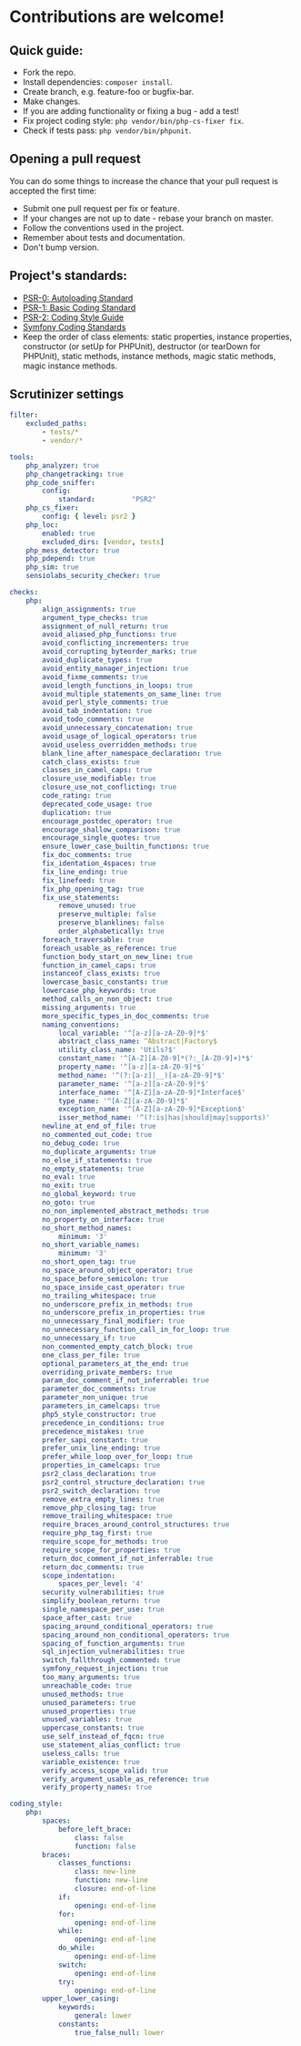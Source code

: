 # Contributions are welcome!

## Quick guide:

* Fork the repo.
* Install dependencies: `composer install`.
* Create branch, e.g. feature-foo or bugfix-bar.
* Make changes.
* If you are adding functionality or fixing a bug - add a test!
* Fix project coding style: `php vendor/bin/php-cs-fixer fix`.
* Check if tests pass: `php vendor/bin/phpunit`.

## Opening a pull request

You can do some things to increase the chance that your pull request is accepted the first time:

* Submit one pull request per fix or feature.
* If your changes are not up to date - rebase your branch on master.
* Follow the conventions used in the project.
* Remember about tests and documentation.
* Don't bump version.

## Project's standards:

* [PSR-0: Autoloading Standard](https://github.com/php-fig/fig-standards/blob/master/accepted/PSR-0.md)
* [PSR-1: Basic Coding Standard](https://github.com/php-fig/fig-standards/blob/master/accepted/PSR-1-basic-coding-standard.md)
* [PSR-2: Coding Style Guide](https://github.com/php-fig/fig-standards/blob/master/accepted/PSR-2-coding-style-guide.md)
* [Symfony Coding Standards](http://symfony.com/doc/current/contributing/code/standards.html)
* Keep the order of class elements: static properties, instance properties, constructor (or setUp for PHPUnit), destructor (or tearDown for PHPUnit), static methods, instance methods, magic static methods, magic instance methods.

## Scrutinizer settings
 
```yml
filter:
    excluded_paths:
        - tests/*
        - vendor/*

tools:
    php_analyzer: true
    php_changetracking: true
    php_code_sniffer:
        config:
            standard:         "PSR2"
    php_cs_fixer:
        config: { level: psr2 }
    php_loc:
        enabled: true
        excluded_dirs: [vendor, tests]
    php_mess_detector: true
    php_pdepend: true
    php_sim: true
    sensiolabs_security_checker: true

checks:
    php:
        align_assignments: true
        argument_type_checks: true
        assignment_of_null_return: true
        avoid_aliased_php_functions: true
        avoid_conflicting_incrementers: true
        avoid_corrupting_byteorder_marks: true
        avoid_duplicate_types: true
        avoid_entity_manager_injection: true
        avoid_fixme_comments: true
        avoid_length_functions_in_loops: true
        avoid_multiple_statements_on_same_line: true
        avoid_perl_style_comments: true
        avoid_tab_indentation: true
        avoid_todo_comments: true
        avoid_unnecessary_concatenation: true
        avoid_usage_of_logical_operators: true
        avoid_useless_overridden_methods: true
        blank_line_after_namespace_declaration: true
        catch_class_exists: true
        classes_in_camel_caps: true
        closure_use_modifiable: true
        closure_use_not_conflicting: true
        code_rating: true
        deprecated_code_usage: true
        duplication: true
        encourage_postdec_operator: true
        encourage_shallow_comparison: true
        encourage_single_quotes: true
        ensure_lower_case_builtin_functions: true
        fix_doc_comments: true
        fix_identation_4spaces: true
        fix_line_ending: true
        fix_linefeed: true
        fix_php_opening_tag: true
        fix_use_statements:
            remove_unused: true
            preserve_multiple: false
            preserve_blanklines: false
            order_alphabetically: true
        foreach_traversable: true
        foreach_usable_as_reference: true
        function_body_start_on_new_line: true
        function_in_camel_caps: true
        instanceof_class_exists: true
        lowercase_basic_constants: true
        lowercase_php_keywords: true
        method_calls_on_non_object: true
        missing_arguments: true
        more_specific_types_in_doc_comments: true
        naming_conventions:
            local_variable: '^[a-z][a-zA-Z0-9]*$'
            abstract_class_name: ^Abstract|Factory$
            utility_class_name: 'Utils?$'
            constant_name: '^[A-Z][A-Z0-9]*(?:_[A-Z0-9]+)*$'
            property_name: '^[a-z][a-zA-Z0-9]*$'
            method_name: '^(?:[a-z]|__)[a-zA-Z0-9]*$'
            parameter_name: '^[a-z][a-zA-Z0-9]*$'
            interface_name: '^[A-Z][a-zA-Z0-9]*Interface$'
            type_name: '^[A-Z][a-zA-Z0-9]*$'
            exception_name: '^[A-Z][a-zA-Z0-9]*Exception$'
            isser_method_name: '^(?:is|has|should|may|supports)'
        newline_at_end_of_file: true
        no_commented_out_code: true
        no_debug_code: true
        no_duplicate_arguments: true
        no_else_if_statements: true
        no_empty_statements: true
        no_eval: true
        no_exit: true
        no_global_keyword: true
        no_goto: true
        no_non_implemented_abstract_methods: true
        no_property_on_interface: true
        no_short_method_names:
            minimum: '3'
        no_short_variable_names:
            minimum: '3'
        no_short_open_tag: true
        no_space_around_object_operator: true
        no_space_before_semicolon: true
        no_space_inside_cast_operator: true
        no_trailing_whitespace: true
        no_underscore_prefix_in_methods: true
        no_underscore_prefix_in_properties: true
        no_unnecessary_final_modifier: true
        no_unnecessary_function_call_in_for_loop: true
        no_unnecessary_if: true
        non_commented_empty_catch_block: true
        one_class_per_file: true
        optional_parameters_at_the_end: true
        overriding_private_members: true
        param_doc_comment_if_not_inferrable: true
        parameter_doc_comments: true
        parameter_non_unique: true
        parameters_in_camelcaps: true
        php5_style_constructor: true
        precedence_in_conditions: true
        precedence_mistakes: true
        prefer_sapi_constant: true
        prefer_unix_line_ending: true
        prefer_while_loop_over_for_loop: true
        properties_in_camelcaps: true
        psr2_class_declaration: true
        psr2_control_structure_declaration: true
        psr2_switch_declaration: true
        remove_extra_empty_lines: true
        remove_php_closing_tag: true
        remove_trailing_whitespace: true
        require_braces_around_control_structures: true
        require_php_tag_first: true
        require_scope_for_methods: true
        require_scope_for_properties: true
        return_doc_comment_if_not_inferrable: true
        return_doc_comments: true
        scope_indentation:
            spaces_per_level: '4'
        security_vulnerabilities: true
        simplify_boolean_return: true
        single_namespace_per_use: true
        space_after_cast: true
        spacing_around_conditional_operators: true
        spacing_around_non_conditional_operators: true
        spacing_of_function_arguments: true
        sql_injection_vulnerabilities: true
        switch_fallthrough_commented: true
        symfony_request_injection: true
        too_many_arguments: true
        unreachable_code: true
        unused_methods: true
        unused_parameters: true
        unused_properties: true
        unused_variables: true
        uppercase_constants: true
        use_self_instead_of_fqcn: true
        use_statement_alias_conflict: true
        useless_calls: true
        variable_existence: true
        verify_access_scope_valid: true
        verify_argument_usable_as_reference: true
        verify_property_names: true

coding_style:
    php:
        spaces:
            before_left_brace:
                class: false
                function: false
        braces:
            classes_functions:
                class: new-line
                function: new-line
                closure: end-of-line
            if:
                opening: end-of-line
            for:
                opening: end-of-line
            while:
                opening: end-of-line
            do_while:
                opening: end-of-line
            switch:
                opening: end-of-line
            try:
                opening: end-of-line
        upper_lower_casing:
            keywords:
                general: lower
            constants:
                true_false_null: lower
```
